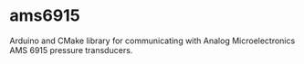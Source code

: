 # ams6915
Arduino and CMake library for communicating with Analog Microelectronics AMS 6915 pressure transducers.
